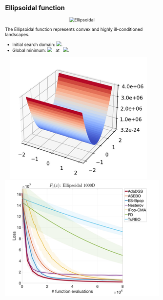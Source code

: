 ## Ellipsoidal function

<div align="center"> <img src="https://latex.codecogs.com/svg.latex?&space;f(\mathbf{x})=\sum_{i=1}^{d}" title="Ellipsoidal"/> </div>

The Ellipsoidal function represents convex and highly ill-conditioned landscapes. 

- Initial search domain: <img src="https://latex.codecogs.com/svg.latex?&space;\mathbf{x}\in[-2,2]^d" title=" "/>.
- Global minimum: <img src="https://latex.codecogs.com/svg.latex?&space;f(\mathbf{x}_{opt})=0" title=" "/> &nbsp; at &nbsp; <img src="https://latex.codecogs.com/svg.latex?&space;\mathbf{x}_{opt}=(0,\ldots,0)"/>.

<div align="center"> 
  <img src="image/Ellipsoidal.jpg" alt="Ellipsoidal" height="400"/> &nbsp;&nbsp;&nbsp;&nbsp;&nbsp;
  <img src="image/ellip_error_plot.jpg" alt="error" height="380"/>
</div>

